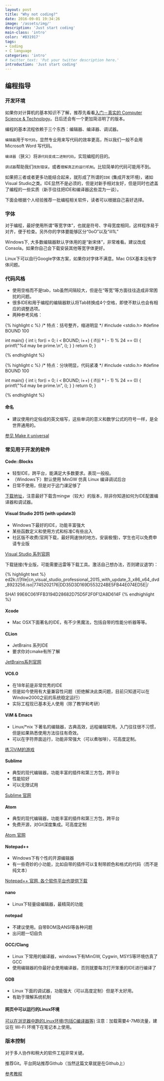 ```yaml
---
layout: post
title: "Why not coding?"
date: 2016-09-01 19:34:26
image: '/assets/img/'
description: 'Just start coding'
main-class: 'intro'
color: '#B31917'
tags:
- Coding
- C language
categories: 'intro'
# twitter_text: 'Put your twitter description here.'
introduction: 'Just start coding'
---
```


## 编程指导

### 开发环境

如果你对计算机的基本知识不了解，推荐先看看[入门－真实的 Computer Science & Technology](http://suquark.github.io/lecture/2016/07/25/intro2realcs.html)。日后还会有一个更加简洁明了的版本。

编程的基本流程依赖于三个东西：编辑器、编译器、调试器。

`编辑器`用于`写代码`，显然专业用来写代码的效率更高，所以我们一般不会用 Microsoft Word 写代码。

`编译器`（狭义）将`源代码变成二进制代码`，实现编程的目的。

`调试器`帮助我们`找到错误`，或者`理解真正的运行机制`。比较简单的代码可能用不到。

如果把三者或者更多功能结合起来，就形成了所谓的`IDE` (集成开发环境)，诸如Visual Studio之类。IDE显然不是必须的，但是对新手相对友好，但是同时也遮盖了编程的一些实质（新手往往把IDE和编译器这些混为一谈）。

下面会根据个人经验推荐一批编程相关软件，读者可以根据自己喜好选择。

### 字体

对于编程，最好使用所谓“等宽字体”，也就是符号、字母宽度相同，这样程序易于对齐，便于检查。另外你的字体要能够区分“0oO”以及“iIl1L”

Windows下, 大多数编辑器默认字体用的是“新宋体”，非常难看。建议改成Consola。如果你自己会下载安装其他等宽字体更好。

Linux下可以自行Google字体方案，如果你对字体不满意。Mac OSX基本没有字体问题。

### 代码风格

* 使用空格而不是tab，tab虽然间隔较大，但是在“等宽”等方面往往造成非常困扰的问题。
* 很多IDE和用于编程的编辑器默认将Tab转换成4个空格，即使不默认也会有相应的调整选项。
* 两种参考风格：

{% highlight c %}
/* 特点：括号整齐，缩进明显 */
#include <stdio.h>
#define BOUND 100 

int main()
{
    int i;
    for(i = 0; i < BOUND; i++)
    {
        if((i * i - 1) % 24 == 0)
        {
            printf("%d may be prime.\n", i);
        }
    }
    return 0;
}

{% endhighlight %}

{% highlight c %}
/* 特点：分块明显，代码紧凑 */
#include <stdio.h>
#define BOUND 100 

int main() {
    int i;
    for(i = 0; i < BOUND; i++) {
        if((i * i - 1) % 24 == 0) {
            printf("%d may be prime.\n", i);
        }
    }
    return 0;
}

{% endhighlight %}

#### 命名

- 建议使用约定俗成的英文缩写，这些单词的意义和数学公式的符号一样，是全世界通用的。

[参见 Make it universal](/naming)

### 常见用于开发的软件

#### Code::Blocks

- 轻型IDE，跨平台，能满足大多数要求。表现一般般。
- （Windows下）默认使用 MinGW 仿真 Linux 编译调试后台
- 日常不使用，但是对于这门课足够了

[下载地址](http://www.codeblocks.org/downloads/26)，注意最好下载含mingw（较大）的版本，除非你知道如何为IDE配置编译器和调试器。

#### Visual Studio 2015 (with update3)

- Windows下最好的IDE，功能丰富强大
- 某些函数定义和使用方式和标准C有些出入
- 社区版不收费(官网下载，最好网速快的地方。安装极慢)，学生也可以免费申请专业版

[Visual Studio 系列官网](https://www.visualstudio.com)

下载链接(专业版，可能需要迅雷等下载工具。激活自己想办法，否则建议退学)：

{% highlight text %}
ed2k://|file|cn_visual_studio_professional_2015_with_update_3_x86_x64_dvd_8923256.iso|7745202176|DD35D3D169D553224BE5FB44E074ED5E|/

SHA1 99E6C061FFB3194D28682D75D5F2F0F12A8D614F
{% endhighlight %}

#### Xcode

- Mac OSX下面著名的IDE，有不少黑魔法，包括自带的性能分析器等等。

#### CLion

- JetBrains 系列IDE
- 要求你对cmake有所了解

[JetBrains系列官网](https://www.jetbrains.com)

#### VC6.0

- 在18年前是非常优秀的IDE
- 但是如今使用有大量兼容性问题（拒绝解决此类问题，目前只知道可以在Window2000之前的系统稳定运行）
- 实际工程现已基本无人使用（除了教学和考研）

#### ViM & Emacs

- Linux/*nix 下著名的编辑器，古典高效，远程编辑常用。入门往往很不习惯，但是如果熟悉使用方法往往有奇效。
- 可以在字符界面运行，功能非常强大（可以煮咖啡），可高度定制。

[练习ViM的游戏](http://vim-adventures.com)

#### Sublime

- 典型的现代编辑器，功能丰富的插件和第三方包，跨平台
- 性能较好
- 可以无限试用

[Sublime 官网](https://www.sublimetext.com)

#### Atom

- 典型的现代编辑器，功能丰富的插件和第三方包，跨平台
- 免费开源，对Git深度集成。可高度定制

[Atom 官网](https://atom.io)

#### Notepad++

- Windows下有个性的开源编辑器
- 有一些奇妙的小功能，比如自带的插件可以复制带颜色和格式的代码（而不是纯文本）

[Notepad++ 官网, 各个软件平台也提供下载](https://notepad-plus-plus.org)

#### nano

- Linux下轻量级编辑器，最精简的功能

#### notepad

- 不建议使用。自带BOM及ANSI等各种问题
- 出问题一切自负

#### GCC/Clang

* Linux 下常用的编译器，windows下有MinGW, Cygwin, MSYS等环境仿真了GCC
* 使用编辑器的你最好会使用编译器，否则就要每次打开笨重的IDE进行编译了

#### GDB

- Linux 下面的调试器，功能强大（可以高度定制）但是不太好用。
- 有助于理解系统机制

#### 网页中可以运行的Linux环境

[可以在浏览器中跑的Linux环境(包括C编译器等)](/vm) 注意：加载需要4-7MB流量，建议在 Wi-Fi 环境下在笔记本上使用。

### 版本控制

对于多人协作和稍大的软件工程非常关键。

推荐Git。平台网站推荐Github（当然这篇文章就是在Github上）

[参考教程](http://www.liaoxuefeng.com/wiki/0013739516305929606dd18361248578c67b8067c8c017b000)

